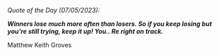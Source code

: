 *Quote of the Day (07/05/2023):*

_**Winners lose much more often than losers. So if you keep losing but you're still trying, keep it up! You.. Re right on track.**_

Matthew Keith Groves